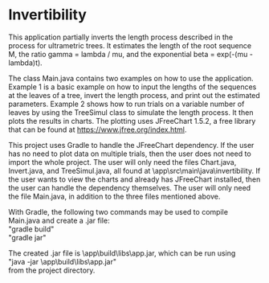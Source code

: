 # Invertibility

This application partially inverts the length process described in the process for ultrametric trees. It estimates the length of the root sequence M, the ratio gamma = lambda / mu, and the exponential beta = exp(-(mu - lambda)t).

The class Main.java contains two examples on how to use the application. Example 1 is a basic example on how to input the lengths of the sequences at the leaves of a tree, invert the length process, and print out the estimated parameters. Example 2 shows how to run trials on a variable number of leaves by using the TreeSimul class to simulate the length process. It then plots the results in charts. The plotting uses JFreeChart 1.5.2, a free library that can be found at https://www.jfree.org/index.html.

This project uses Gradle to handle the JFreeChart dependency. If the user has no need to plot data on multiple trials, then the user does not need to import the whole project. The user will only need the files Chart.java, Invert.java, and TreeSimul.java, all found at \app\src\main\java\invertibility\. If the user wants to view the charts and already has JFreeChart installed, then the user can handle the dependency themselves. The user will only need the file Main.java, in addition to the three files mentioned above.

With Gradle, the following two commands may be used to compile Main.java and create a .jar file:<br/>
"gradle build"<br/>
"gradle jar"

The created .jar file is \app\build\libs\app.jar, which can be run using<br/>
"java -jar \app\build\libs\app.jar"<br/>
from the project directory.
